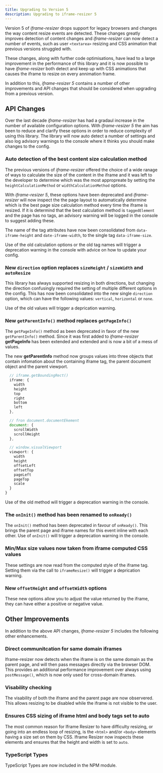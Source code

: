 ```yaml
---
title: Upgrading to Version 5
description: Upgrading to iframe-resizer 5
---
```


Version 5 of _iframe-resizer_ drops support for legacy browsers and changes the way content resize events are detected. These changes greatly improves detection of content changes and _iframe-resizer_ can now detect a number of events, such as user `<textarea>` resizing and CSS animation that previous versions struggled with.

These changes, along with further code optimisations, have lead to a large improvement in the performance of this library and it is now possible to have _iframe-resizer_ both detect and keep up with CSS animations that causes the iframe to resize on every annimation frame.

In addition to this, _iframe-resizer 5_ contains a number of other improvements and API changes that should be considered when upgrading from a previous version.

## API Changes

Over the last decade _iframe-resizer_ has had a gradaul increase in the number of available configuration options. With _iframe-resizer 5_ the aim has been to reduce and clarify these options in order to reduce complexity of using this library. The library will now auto detect a number of settings and also log advisory warnings to the console where it thinks you should make changes to the config.

### Auto detection of the best content size calculation method

The previous versions of _iframe-resizer_ offered the choice of a wide ranage of ways to calculate the size of the content in the iframe and it was left to the developer to determine which was the most appropreate by setting the `heightCalculationMethod` or `widthCalculationMethod` options.

With _iframe-resizer 5_, these options have been deprecated and _iframe-resizer_ will now inspect the the page layout to automatically determine which is the best page size calculation method every time the iframe is resized. If it is determind that the best calculation method is `taggedElement` and the page has no tags, an advisory warning will be logged in the console to suggest adding these.

The name of the tag attributes have now been consolidated from `data-iframe-height` and `date-iframe-width`, to the single tag `data-iframe-size`.

Use of the old calculation options or the old tag names will trigger a deprecation warning in the console with advice on how to update your config.

### New `direction` option replaces `sizeHeight` / `sizeWidth` and `autoResize`

This library has always supported resizing in both directions, but changing the direction confusingly required the setting of multiple different options in the config. This has now been consolidated into the new single `direction` option, which can have the following values: `vertical`, `horizontal` or `none`.

Use of the old values will trigger a deprication warning.

### New `getParentInfo()` method replaces `getPageInfo()`

The `getPageInfo()` method as been deprecated in favor of the new `getParentInfo()` method. Since it was first added to _iframe-resizer_ **getPageInfo** has been extended and extended and is now a bit of a mess of values.

The new **getParentInfo** method now groups values into three objects that contain infomation about the containing iframe tag, the parent document object and the parent viewport.

```js
  // iframe.getBoundingRect()
  iframe: {
    width
    height
    top
    right
    bottom
    left
  },

  // fron document.documentEkement
  document: {
    scrollWidth
    scrollHeight
  },

  // window.visualViewport
  viewport: {
    width
    height
    offsetLeft
    offsetTop
    pageLeft
    pageTop
    scale
  }
}
```

Use of the old method will trigger a deprecation warning in the console.

### The `onInit()` method has been renamed to `onReady()`

The `onInit()` method has been deprecated in favour of `onReady()`. This brings the parent page and iframe names for this event inline with each other. Use of `onInit()` will trigger a deprecation warning in the console.

### Min/Max size values now taken from iframe computed CSS values

These settings are now read from the computed style of the iframe tag. Setting them via the call to `iframeResize()` will trigger a deprication warning.

### New `offsetHeight` and `offsetWidth` options

These new options allow you to adjust the value returned by the iframe, they can have either a positive or negative value.

## Other Improvements

In addition to the above API changes, _iframe-resizer 5_ includes the following other enhancements.

### Direct communitcation for same domain iframes

Iframe-resizer now detects when the iframe is on the same domain as the parent page, and will then pass messages directly via the browser DOM. This provides an additional performance improvement over always using `postMessage()`, which is now only used for cross-domain iframes.

### Visability checking

The visability of both the iframe and the parent page are now observered. This allows resizing to be disabled while the iframe is not visible to the user.

### Ensures CSS sizing of iframe html and body tags set to auto

The most common reason for Iframe Resizer to have difficulty resizing, or going into an endless loop of resizing, is the `<html>` and/or `<body>` elements having a size set on them by CSS. Iframe Resizer now inspects these elements and ensures that the height and width is set to `auto`.

### TypeScript Types

TypeScript Types are now included in the NPM module.
